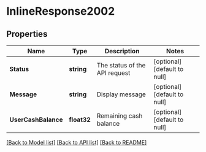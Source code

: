 # InlineResponse2002

## Properties
Name | Type | Description | Notes
------------ | ------------- | ------------- | -------------
**Status** | **string** | The status of the API request | [optional] [default to null]
**Message** | **string** | Display message | [optional] [default to null]
**UserCashBalance** | **float32** | Remaining cash balance | [optional] [default to null]

[[Back to Model list]](../README.md#documentation-for-models) [[Back to API list]](../README.md#documentation-for-api-endpoints) [[Back to README]](../README.md)


